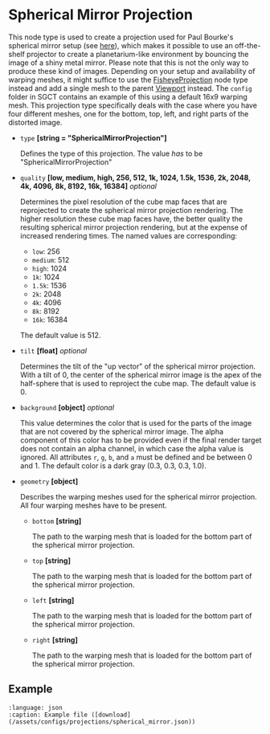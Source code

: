 # Spherical Mirror Projection
This node type is used to create a projection used for Paul Bourke's spherical mirror setup (see [here](http://paulbourke.net/dome/)), which makes it possible to use an off-the-shelf projector to create a planetarium-like environment by bouncing the image of a shiny metal mirror. Please note that this is not the only way to produce these kind of images. Depending on your setup and availability of warping meshes, it might suffice to use the [FisheyeProjection](fisheyeprojection) node type instead and add a single mesh to the parent [Viewport](../viewport) instead. The `config` folder in SGCT contains an example of this using a default 16x9 warping mesh. This projection type specifically deals with the case where you have four different meshes, one for the bottom, top, left, and right parts of the distorted image.

- `type` **[string = "SphericalMirrorProjection"]**

  Defines the type of this projection. The value _has_ to be "SphericalMirrorProjection"

- `quality` **[low, medium, high, 256, 512, 1k, 1024, 1.5k, 1536, 2k, 2048, 4k, 4096, 8k, 8192, 16k, 16384]** _optional_

  Determines the pixel resolution of the cube map faces that are reprojected to create the spherical mirror projection rendering. The higher resolution these cube map faces have, the better quality the resulting spherical mirror projection rendering, but at the expense of increased rendering times. The named values are corresponding:
  - `low`: 256
  - `medium`: 512
  - `high`: 1024
  - `1k`: 1024
  - `1.5k`: 1536
  - `2k`: 2048
  - `4k`: 4096
  - `8k`: 8192
  - `16k`: 16384

  The default value is 512.

- `tilt` **[float]** _optional_

  Determines the tilt of the "up vector" of the spherical mirror projection. With a tilt of 0, the center of the spherical mirror image is the apex of the half-sphere that is used to reproject the cube map. The default value is 0.

- `background` **[object]** _optional_

  This value determines the color that is used for the parts of the image that are not covered by the spherical mirror image. The alpha component of this color has to be provided even if the final render target does not contain an alpha channel, in which case the alpha value is ignored. All attributes `r`, `g`, `b`, and `a` must be defined and be between 0 and 1. The default color is a dark gray (0.3, 0.3, 0.3, 1.0).

- `geometry` **[object]**

  Describes the warping meshes used for the spherical mirror projection. All four warping meshes have to be present.
  - `bottom` **[string]**

    The path to the warping mesh that is loaded for the bottom part of the spherical mirror projection.

  - `top` **[string]**

    The path to the warping mesh that is loaded for the bottom part of the spherical mirror projection.

  - `left` **[string]**

    The path to the warping mesh that is loaded for the bottom part of the spherical mirror projection.

  - `right` **[string]**

    The path to the warping mesh that is loaded for the bottom part of the spherical mirror projection.

## Example
```{literalinclude} /assets/configs/projections/spherical_mirror.json
:language: json
:caption: Example file ([download](/assets/configs/projections/spherical_mirror.json))
```
